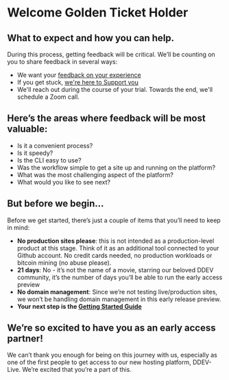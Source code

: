 # Welcome Golden Ticket Holder

## What to expect and how you can help. 
During this process, getting feedback will be critical.  We’ll be counting on you to share feedback in several ways: 
- We want your [feedback on your experience](https://dash.ddev.com/feedback/)
- If you get stuck, [we're here to Support you](https://dash.ddev.com/docs/support/)
- We'll reach out during the course of your trial.  Towards the end, we'll schedule a Zoom call. 

## Here’s the areas where feedback will be most valuable: 
- Is it a convenient process?  
- Is it speedy?  
- Is the CLI easy to use?  
- Was the workflow simple to get a site up and running on the platform?  
- What was the most challenging aspect of the platform?
- What would you like to see next?  


## But before we begin...
Before we get started, there’s just a couple of items that you’ll need to keep in mind: 

- **No production sites please**: this is not intended as a production-level product at this stage. Think of it as an additional tool connected to your Github account. No credit cards needed, no production workloads or bitcoin mining (no abuse please).
- **21 days**: No - it’s not the name of a movie, starring our beloved DDEV community, it’s the number of days you’ll be able to run the early access preview
- **No domain management**: Since we’re not testing live/production sites, we won’t be handling domain management in this early release preview.  
- **Your next step is the [Getting Started Guide](https://dash.ddev.com/docs/getting-started/)**

## We’re so excited to have you as an early access partner!  
We can’t thank you enough for being on this journey with us, especially as one of the first people to get access to our new hosting platform, DDEV-Live.  We’re excited that you’re a part of this.  
